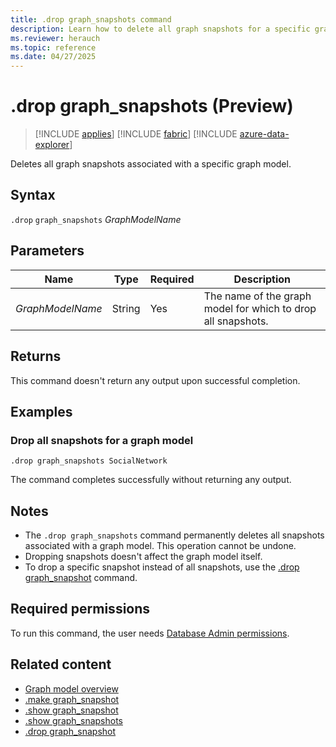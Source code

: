 ```yaml
---
title: .drop graph_snapshots command
description: Learn how to delete all graph snapshots for a specific graph model
ms.reviewer: herauch
ms.topic: reference
ms.date: 04/27/2025
---
```


# .drop graph_snapshots (Preview)

> [!INCLUDE [applies](../../includes/applies-to-version/applies.md)] [!INCLUDE [fabric](../../includes/applies-to-version/fabric.md)] [!INCLUDE [azure-data-explorer](../../includes/applies-to-version/azure-data-explorer.md)]

Deletes all graph snapshots associated with a specific graph model.

## Syntax

`.drop` `graph_snapshots` *GraphModelName*

## Parameters

|Name|Type|Required|Description|
|--|--|--|--|
|*GraphModelName*|String|Yes|The name of the graph model for which to drop all snapshots.|

## Returns

This command doesn't return any output upon successful completion.

## Examples

### Drop all snapshots for a graph model

```kusto
.drop graph_snapshots SocialNetwork
```

The command completes successfully without returning any output.

## Notes

- The `.drop graph_snapshots` command permanently deletes all snapshots associated with a graph model. This operation cannot be undone.
- Dropping snapshots doesn't affect the graph model itself.
- To drop a specific snapshot instead of all snapshots, use the [.drop graph_snapshot](graph-snapshot-drop.md) command.

## Required permissions

To run this command, the user needs [Database Admin permissions](../../management/access-control/role-based-access-control.md).

## Related content

* [Graph model overview](graph-model-overview.md)
* [.make graph_snapshot](graph-snapshot-make.md)
* [.show graph_snapshot](graph-snapshot-show.md)
* [.show graph_snapshots](graph-snapshots-show.md)
* [.drop graph_snapshot](graph-snapshot-drop.md)